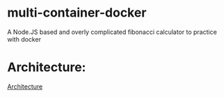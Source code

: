 # multi-container-docker
A Node.JS based and overly complicated fibonacci calculator to practice with docker

# Architecture:

[Architecture](https://www.notion.so/kiilysden/Omni-Track-3fe63f4a9ff546cd89d88e6196a6801f#995f11560950447881814b51af6c8841)
